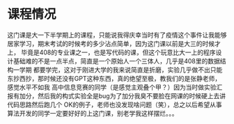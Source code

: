 # 课程情况
这门课是大一下半学期上的课程，只能说我得庆幸当时有了疫情这个事件让我能够居家学习，期末考试的时候考的多少沾点简单，因为这门课以前是大三的时候才上，
毕竟是408的专业课之一，也是写代码的课，但这个玩意比大一上的程序设计基础难的不是一点半点，简直是一个原始人一个三体人，几乎是408里的数据结构一学期
都要学完，这对于刚进大学的我来说简直是折磨，实验几乎做不出只能东抄西抄，那时候还没有GPT这种东西，真的绝望至极，教我们的是张静老师，感觉水平不如我
高中信息竞赛的同学（是感觉主观叠个甲？）因为当时做实验汇报有加分，然后我的构式实验全是bug为了加分我臭不要脸在网课的时候硬上去讲代码思路然后跑几个
OK的例子，老师也没发现啥问题（笑），总之以后希望从事算法开发的同学一定要好好的上这门课，别老学我这样摆烂。。。
